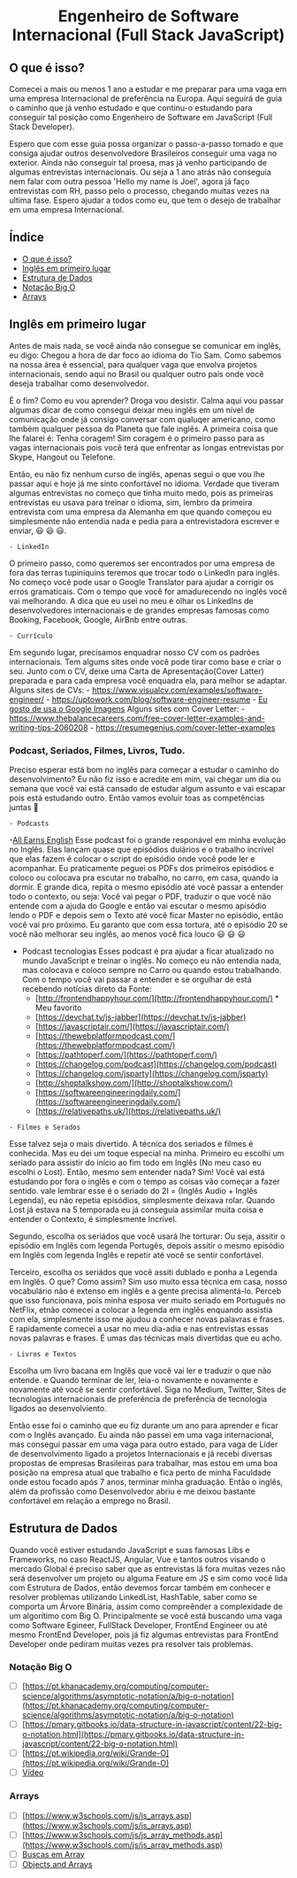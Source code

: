 <h1 align="center">Engenheiro de Software Internacional (Full Stack JavaScript)</h1>

## O que é isso?
Comecei a mais ou menos 1 ano a estudar e me preparar para uma vaga em uma empresa Internacional de preferência na Europa. Aqui seguirá de guia o caminho que já venho estudado e que continu-o estudando para conseguir tal posição como Engenheiro de Software em JavaScript (Full Stack Developer).

Espero que com esse guia possa organizar o passo-a-passo tomado e que consiga ajudar outros desenvolvedore Brasileiros conseguir uma vaga no exterior. Ainda não conseguir tal proesa, mas já venho participando de algumas entrevistas internacionais. Ou seja a 1 ano atrás não conseguia nem falar com outra pessoa 'Hello my name is Joel', agora já faço entrevistas com RH, passo pelo o processo, chegando muitas vezes na ultima fase. Espero ajudar a todos como eu, que tem o desejo de trabalhar em uma empresa Internacional.

## Índice
- [O que é isso?](#o-que-é-isso)
- [Inglês em primeiro lugar](#inglês-em-primeiro-lugar)
- [Estrutura de Dados](#estrutura-de-dados)
- [Notação Big O](#notação-big-o)
- [Arrays](arrays)

## Inglês em primeiro lugar
Antes de mais nada, se você ainda não consegue se comunicar em inglês, eu digo: Chegou a hora de dar foco ao idioma do Tio Sam. Como sabemos na nossa área é essencial, para qualquer vaga que envolva projetos internacionais, sendo aqui no Brasil ou qualquer outro país onde você deseja trabalhar como desenvolvedor.

É o fim? Como eu vou aprender? Droga vou desistir. Calma aqui vou passar algumas dicar de como consegui deixar meu inglês em um nível de comunicação onde já consigo conversar com qualuqer americano, como também qualquer pessoa do Planeta que fale inglês. A primeira coisa que lhe falarei é: Tenha coragem! Sim coragem é o primeiro passo para as vagas internacionais pois você terá que enfrentar as longas entrevistas por Skype, Hangout ou Telefone. 

Então, eu não fiz nenhum curso de inglês, apenas segui o que vou lhe passar aqui e hoje já me sinto confortável no idioma. Verdade que tiveram algumas entrevistas no começo que tinha muito medo, pois as primeiras entrevistas eu usava para treinar o idioma, sim, lembro da primeira entrevista com uma empresa da Alemanha em que quando começou eu simplesmente não entendia nada e pedia para a entrevistadora escrever e enviar, :smiley: :smiley: :smiley:.

    - LinkedIn
  O primeiro passo, como queremos ser encontrados por uma empresa de fora das terras tupiniquins teremos que trocar todo o LinkedIn para inglês. No começo você pode usar o Google Translator para ajudar a corrigir os erros gramaticais. Com o tempo que você for amadurecendo no inglês você vai melhorando. A dica que eu usei no meu é olhar os LinkedIns de desenvolvedores internacionais e de grandes empresas famosas como Booking, Facebook, Google, AirBnb entre outras.
  
    - Currículo
  Em segundo lugar, precisamos enquadrar nosso CV com os padrões internacionais. Tem algums sites onde você pode tirar como base e criar o seu. Junto com o CV, deixe uma Carta de Apresentação(Cover Latter) preparada e para cada empresa você enquadra ela, para melhor se adaptar.
  Alguns sites de CVs: 
    - https://www.visualcv.com/examples/software-engineer/
    - https://uptowork.com/blog/software-engineer-resume
    - [Eu gosto de usa o Google Imagens](https://www.google.com.br/search?q=resume+software+engineer&source=lnms&tbm=isch&sa=X&ved=0ahUKEwisqb_Nv-naAhVK7mMKHSznAOsQ_AUICigB&biw=1366&bih=662)
  Alguns sites com Cover Letter:
    - https://www.thebalancecareers.com/free-cover-letter-examples-and-writing-tips-2060208
    - https://resumegenius.com/cover-letter-examples

### Podcast, Seriados, Filmes, Livros, Tudo.
Preciso esperar está bom no inglês para começar a estudar o caminho do desenvolvimento? Eu não fiz isso e acredite em mim, vai chegar um dia ou semana que você vai está cansado de estudar algum assunto e vai escapar pois está estudando outro. Então vamos evoluir toas as competências juntas :running:

    - Podcasts
   -[All Earns English](https://www.allearsenglish.com/episodes/)
   Esse podcast foi o grande responável em minha evolução no Inglês. Elas lançam quase que episódios duiários e o trabalho incrível que elas fazem é colocar o script do episódio onde você pode ler e acompanhar.
    Eu praticamente peguei os PDFs dos primeiros episódios e coloco ou colocava pra escutar no trabalho, no carro, em casa, quando ia dormir. E grande dica, repita o mesmo episódio até você passar a entender todo o contexto, ou seja: Você vai pegar o PDF, traduzir o que você não entende com a ajuda do Google e então vai escutar o mesmo apisódio lendo o PDF e depois sem o Texto até você ficar Master no episódio, então você vai pro próximo. Eu garanto que com essa tortura, até o episódio 20 se você não melhorar seu inglês, ao menos você fica louco :smiley: :smiley: :smiley:
   - Podcast tecnologias
   Esses podcast é pra ajudar a ficar atualizado no mundo JavaScript e treinar o inglês. No começo eu não entendia nada, mas colocava e coloco sempre no Carro ou quando estou trabalhando. Com o tempo você vai passar a entender e se orgulhar de está recebendo notícias direto da Fonte:
     - [http://frontendhappyhour.com/](http://frontendhappyhour.com/) * Meu favorito
     - [https://devchat.tv/js-jabber](https://devchat.tv/js-jabber)
     - [https://javascriptair.com/](https://javascriptair.com/)
     - [https://thewebplatformpodcast.com/](https://thewebplatformpodcast.com/)
     - [https://pathtoperf.com/](https://pathtoperf.com/)
     - [https://changelog.com/podcast](https://changelog.com/podcast)
     - [https://changelog.com/jsparty](https://changelog.com/jsparty)
     - [http://shoptalkshow.com/](http://shoptalkshow.com/)
     - [https://softwareengineeringdaily.com/](https://softwareengineeringdaily.com/)
     - [https://relativepaths.uk/](https://relativepaths.uk/)
   
    - Filmes e Serados
   Esse talvez seja o mais divertido. A técnica dos seriados e filmes é conhecida. Mas eu dei um toque especial na minha.
   Primeiro eu escolhi um seriado para assistir do início ao fim todo em Inglês (No meu caso eu escolhi o Lost). Então, mesmo sem entender nada? Sim! Você vai está estudando por fora o inglês e com o tempo as coisas vão começar a fazer sentido. vale lembrar esse é o seriado do 2I = (Inglês Audio + Inglês Legenda), eu não repetia episódios, simplesmente deixava rolar. Quando Lost já estava na 5 temporada eu já conseguia assimilar muita coisa e entender o Contexto, é simplesmente Incrível.
  
   Segundo, escolha os seriádos que você usará lhe torturar: Ou seja, assitir o episódio em Inglês com legenda Portugês, depois assitir o mesmo episódio em Inglês com legenda Inglês e repetir até você se sentir confortável.
  
   Terceiro, escolha os seriádos que você assiti dublado e ponha a Legenda em Inglês. O que? Como assim? Sim uso muito essa técnica em casa, nosso vocabulário não é extenso em inglês e a gente precisa alimentá-lo. Perceb que isso funcionava, pois minha esposa ver muito seriado em Português no NetFlix, etnão comecei a colocar a legenda em inglês enquando assistia com ela, simplesmente isso me ajudou a conhecer novas palavras e frases. E rapidamente comecei a usar no meu dia-adia e nas entrevistas essas novas palavras e frases. É umas das técnicas mais divertidas que eu acho.

    - Livros e Textos
  Escolha um livro bacana em Inglês que você vai ler e traduzir o que não entende. e Quando terminar de ler, leia-o novamente e novamente e novamente até você se sentir confortável.
  Siga no Medium, Twitter, Sites de tecnologias internacionais de preferência de preferência de tecnologia ligados ao desenvolviento.

  Então esse foi o caminho que eu fiz durante um ano para aprender e ficar com o Inglês avançado. Eu ainda não passei em uma vaga internacional, mas consegui passar em uma vaga para outro estado, para vaga de Líder de desenvolvimento ligado a projetos Internacionais e já recebi diversas propostas de empresas Brasileiras para trabalhar, mas estou em uma boa posição na empresa atual que trabalho e fica perto de minha Faculdade onde estou focado após 7 anos, terminar minha graduação. Então o inglês, além da profissão como Desenvolvedor abriu e me deixou bastante confortável em relação a emprego no Brasil.


## Estrutura de Dados
  Quando você estiver estudando JavaScript e suas famosas Libs e Frameworks, no caso ReactJS, Angular, Vue e tantos outros visando o mercado Global é preciso saber que as entrevistas lá fora muitas vezes não será desenvolver um projeto ou alguma Feature em JS e sim como você lida com Estrutura de Dados, então devemos forcar também em conhecer e resolver problemas utilizando LinkedList, HashTable, saber como se comporta um Árvore Binária, assim como compreênder a complexidade de um algorítimo com Big O. Principalmente se você está buscando uma vaga como Software Egineer, FullStack Developer, FrontEnd Engineer ou até mesmo FrontEnd Developer, pois já fiz algumas entrevistas para FrontEnd Developer onde pediram muitas vezes pra resolver tais problemas.
  
  ### Notação Big O
   - [ ]  [https://pt.khanacademy.org/computing/computer-science/algorithms/asymptotic-notation/a/big-o-notation](https://pt.khanacademy.org/computing/computer-science/algorithms/asymptotic-notation/a/big-o-notation)
   - [ ]  [https://pmary.gitbooks.io/data-structure-in-javascript/content/22-big-o-notation.html](https://pmary.gitbooks.io/data-structure-in-javascript/content/22-big-o-notation.html)
   - [ ]  [https://pt.wikipedia.org/wiki/Grande-O](https://pt.wikipedia.org/wiki/Grande-O)
   - [ ]  [Vídeo](https://www.youtube.com/watch?v=v4cd1O4zkGw)
    
  ### Arrays
   - [ ]  [https://www.w3schools.com/js/js_arrays.asp](https://www.w3schools.com/js/js_arrays.asp)
   - [ ]  [https://www.w3schools.com/js/js_array_methods.asp](https://www.w3schools.com/js/js_array_methods.asp)
   - [ ]  [Buscas em Array](https://medium.com/@osuissa/javascript-buscas-em-arrays-parte-1-aff64d22174)
   - [ ]  [Objects and Arrays](https://eloquentjavascript.net/04_data.html)
